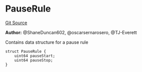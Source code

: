 # PauseRule
[Git Source](https://github.com/thrackle-io/tron/blob/38ad28ed586c360d4509e485bd378da51297351d/src/client/application/data/PauseRule.sol)

**Author:**
@ShaneDuncan602, @oscarsernarosero, @TJ-Everett

Contains data structure for a pause rule


```solidity
struct PauseRule {
    uint64 pauseStart;
    uint64 pauseStop;
}
```


